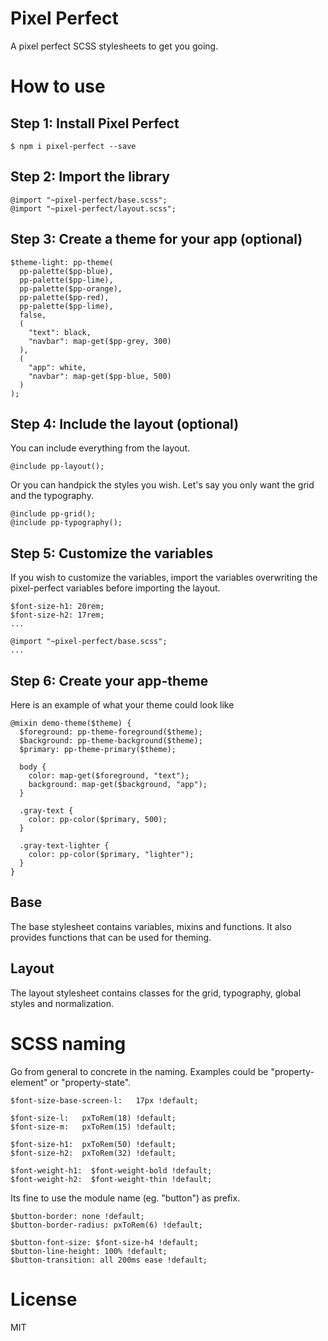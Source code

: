 # Pixel Perfect

A pixel perfect SCSS stylesheets to get you going.

# How to use

## Step 1: Install Pixel Perfect

```
$ npm i pixel-perfect --save
```

## Step 2: Import the library
```
@import "~pixel-perfect/base.scss";
@import "~pixel-perfect/layout.scss";
```

## Step 3: Create a theme for your app (optional)
```
$theme-light: pp-theme(
  pp-palette($pp-blue),
  pp-palette($pp-lime),
  pp-palette($pp-orange),
  pp-palette($pp-red),
  pp-palette($pp-lime),
  false,
  (
    "text": black,
    "navbar": map-get($pp-grey, 300)
  ),
  (
    "app": white,
    "navbar": map-get($pp-blue, 500)
  )
);
```

## Step 4: Include the layout (optional)

You can include everything from the layout.

```
@include pp-layout();
```

Or you can handpick the styles you wish. Let's say you only want the grid and the typography.
```
@include pp-grid();
@include pp-typography();
```

## Step 5: Customize the variables
If you wish to customize the variables, import the variables overwriting the pixel-perfect variables before importing the layout.
```
$font-size-h1: 20rem;
$font-size-h2: 17rem;
...

@import "~pixel-perfect/base.scss";
...
```

## Step 6: Create your app-theme
Here is an example of what your theme could look like
```
@mixin demo-theme($theme) {
  $foreground: pp-theme-foreground($theme);
  $background: pp-theme-background($theme);
  $primary: pp-theme-primary($theme);

  body {
    color: map-get($foreground, "text");
    background: map-get($background, "app");
  }

  .gray-text {
    color: pp-color($primary, 500);
  }

  .gray-text-lighter {
    color: pp-color($primary, "lighter");
  }
}
```

## Base

The base stylesheet contains variables, mixins and functions. It also provides functions that can be used for theming.

## Layout

The layout stylesheet contains classes for the grid, typography, global styles and normalization.

# SCSS naming

Go from general to concrete in the naming. Examples could be "property-element" or "property-state".
```
$font-size-base-screen-l:   17px !default;

$font-size-l:   pxToRem(18) !default;
$font-size-m:   pxToRem(15) !default; 

$font-size-h1:  pxToRem(50) !default;
$font-size-h2:  pxToRem(32) !default;

$font-weight-h1:  $font-weight-bold !default;
$font-weight-h2:  $font-weight-thin !default;

```

Its fine to use the module name (eg. "button") as prefix. 
```
$button-border: none !default;
$button-border-radius: pxToRem(6) !default;

$button-font-size: $font-size-h4 !default;
$button-line-height: 100% !default;
$button-transition: all 200ms ease !default;
```

# License

MIT